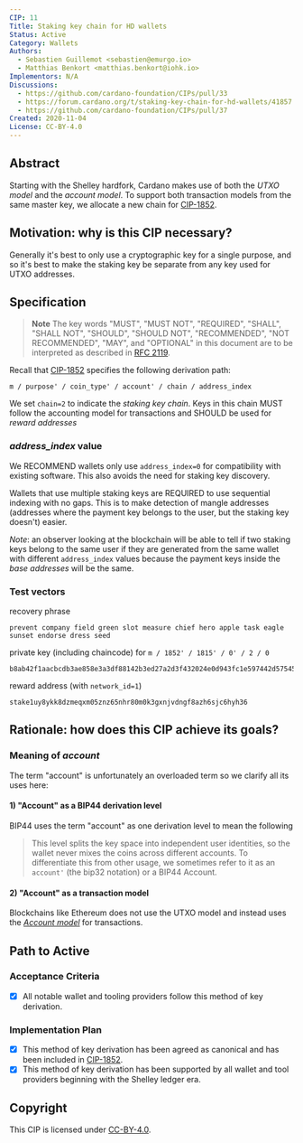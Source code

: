```yaml
---
CIP: 11
Title: Staking key chain for HD wallets
Status: Active
Category: Wallets
Authors:
  - Sebastien Guillemot <sebastien@emurgo.io>
  - Matthias Benkort <matthias.benkort@iohk.io>
Implementors: N/A
Discussions:
  - https://github.com/cardano-foundation/CIPs/pull/33
  - https://forum.cardano.org/t/staking-key-chain-for-hd-wallets/41857
  - https://github.com/cardano-foundation/CIPs/pull/37
Created: 2020-11-04
License: CC-BY-4.0
---
```


## Abstract

Starting with the Shelley hardfork, Cardano makes use of both the *UTXO model* and the *account model*. To support both transaction models from the same master key, we allocate a new chain for [CIP-1852].

## Motivation: why is this CIP necessary?

Generally it's best to only use a cryptographic key for a single purpose, and so it's best to make the staking key be separate from any key used for UTXO addresses.

## Specification

> **Note** The key words "MUST", "MUST NOT", "REQUIRED", "SHALL", "SHALL NOT", "SHOULD", "SHOULD NOT", "RECOMMENDED", "NOT RECOMMENDED", "MAY", and "OPTIONAL" in this document are to be interpreted as described in [RFC 2119](https://tools.ietf.org/html/rfc2119).

Recall that [CIP-1852] specifies the following derivation path:

```
m / purpose' / coin_type' / account' / chain / address_index
```

We set `chain=2` to indicate the *staking key chain*. Keys in this chain MUST follow the accounting model for transactions and SHOULD be used for *reward addresses*

### *address_index* value

We RECOMMEND wallets only use `address_index=0` for compatibility with existing software. This also avoids the need for staking key discovery.

Wallets that use multiple staking keys are REQUIRED to use sequential indexing with no gaps. This is to make detection of mangle addresses (addresses where the payment key belongs to the user, but the staking key doesn't) easier.

*Note*: an observer looking at the blockchain will be able to tell if two staking keys belong to the same user if they are generated from the same wallet with different `address_index` values because the payment keys inside the *base addresses* will be the same.

### Test vectors

recovery phrase
```
prevent company field green slot measure chief hero apple task eagle sunset endorse dress seed
```

private key (including chaincode) for `m / 1852' / 1815' / 0' / 2 / 0`
```
b8ab42f1aacbcdb3ae858e3a3df88142b3ed27a2d3f432024e0d943fc1e597442d57545d84c8db2820b11509d944093bc605350e60c533b8886a405bd59eed6dcf356648fe9e9219d83e989c8ff5b5b337e2897b6554c1ab4e636de791fe5427
```

reward address (with `network_id=1`)
```
stake1uy8ykk8dzmeqxm05znz65nhr80m0k3gxnjvdngf8azh6sjc6hyh36
```

## Rationale: how does this CIP achieve its goals?

### Meaning of *account*

The term "account" is unfortunately an overloaded term so we clarify all its uses here:

#### 1) "Account" as a BIP44 derivation level

BIP44 uses the term "account" as one derivation level to mean the following

> This level splits the key space into independent user identities, so the wallet never mixes the coins across different accounts.
To differentiate this from other usage, we sometimes refer to it as an `account'` (the bip32 notation) or a BIP44 Account.

#### 2) "Account" as a transaction model

Blockchains like Ethereum does not use the UTXO model and instead uses the [*Account model*](https://github.com/ethereum/wiki/wiki/Design-Rationale#accounts-and-not-utxos) for transactions.

## Path to Active

### Acceptance Criteria

- [x] All notable wallet and tooling providers follow this method of key derivation.

### Implementation Plan

- [x] This method of key derivation has been agreed as canonical and has been included in [CIP-1852].
- [x] This method of key derivation has been supported by all wallet and tool providers beginning with the Shelley ledger era.

## Copyright

This CIP is licensed under [CC-BY-4.0](https://creativecommons.org/licenses/by/4.0/legalcode).

[CIP-1852]: https://github.com/cardano-foundation/CIPs/blob/master/CIP-1852/README.md
